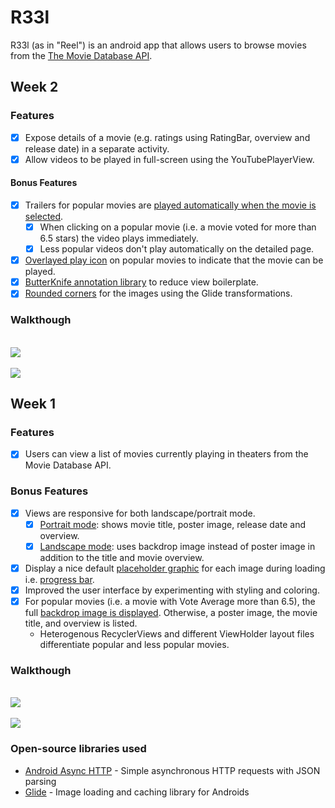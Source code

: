 # R33l
R33l (as in "Reel") is an android app that allows users to browse movies from the [The Movie Database API](http://docs.themoviedb.apiary.io/#).

## Week 2

### Features 

- [X] Expose details of a movie (e.g. ratings using RatingBar, overview and release date) in a separate activity.
- [X] Allow videos to be played in full-screen using the YouTubePlayerView.

#### Bonus Features

- [X] Trailers for popular movies are [played automatically when the movie is selected](https://github.com/cherylfong/R33l/blob/2296d80eb3adff1bb9dc83e04400d1292796788c/app/src/main/java/com/cherylfong/r33l/MovieDetailsActivity.java#L179).
  - [X] When clicking on a popular movie (i.e. a movie voted for more than 6.5 stars) the video plays immediately.
  - [X] Less popular videos don't play automatically on the detailed page.
- [X] [Overlayed play icon](https://github.com/cherylfong/R33l/blob/2296d80eb3adff1bb9dc83e04400d1292796788c/app/src/main/res/layout/high_vote_movie_list_item.xml#L24) on popular movies to indicate that the movie can be played.
- [X] [ButterKnife annotation library](https://github.com/cherylfong/R33l/blob/2296d80eb3adff1bb9dc83e04400d1292796788c/app/build.gradle#L36) to reduce view boilerplate.
- [X] [Rounded corners](https://github.com/cherylfong/R33l/blob/2296d80eb3adff1bb9dc83e04400d1292796788c/app/src/main/java/com/cherylfong/r33l/Adapters/MovieListAdapter.java#L213) for the images using the Glide transformations.

### Walkthough

<br/>
<img src="/img/week2_portait_demo.gif" >
<br/>
<br/>

<img src="/img/week2_landscape_demo.gif">

## Week 1

### Features
- [X] Users can view a list of movies currently playing in theaters from the Movie Database API.

### Bonus Features
- [X] Views are responsive for both landscape/portrait mode.
   - [X] [Portrait mode](https://github.com/cherylfong/R33l/tree/master/app/src/main/res/layout): shows movie title, poster image, release date and overview.
   - [X] [Landscape mode](https://github.com/cherylfong/R33l/tree/master/app/src/main/res/layout-land): uses backdrop image instead of poster image in addition to the title and movie overview.

- [X] Display a nice default [placeholder graphic](https://guides.codepath.com/android/Displaying-Images-with-the-Glide-Library#advanced-usage) for each image during loading i.e. [progress bar](https://github.com/cherylfong/R33l/blob/2296d80eb3adff1bb9dc83e04400d1292796788c/app/src/main/java/com/cherylfong/r33l/Adapters/MovieListAdapter.java#L226).
- [X] Improved the user interface by experimenting with styling and coloring.
- [X] For popular movies (i.e. a movie with Vote Average more than 6.5), the full [backdrop image is displayed](https://github.com/cherylfong/R33l/blob/2296d80eb3adff1bb9dc83e04400d1292796788c/app/src/main/java/com/cherylfong/r33l/Adapters/MovieListAdapter.java#L198). Otherwise, a poster image, the movie title, and overview is listed.
  - Heterogenous RecyclerViews and different ViewHolder layout files differentiate popular and less popular movies.

### Walkthough
<br/>
<img src="/img/week1_portait_demo.gif" >
<br/>
<br/>

<img src="/img/week1_landscape_demo.gif">

### Open-source libraries used

- [Android Async HTTP](https://github.com/loopj/android-async-http) - Simple asynchronous HTTP requests with JSON parsing
- [Glide](https://github.com/bumptech/glide) - Image loading and caching library for Androids
